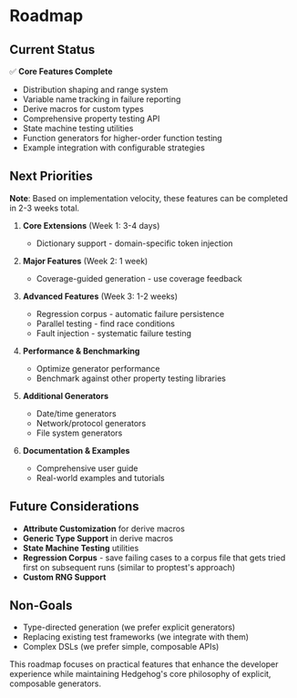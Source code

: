 # Roadmap

## Current Status

✅ **Core Features Complete**
- Distribution shaping and range system
- Variable name tracking in failure reporting  
- Derive macros for custom types
- Comprehensive property testing API
- State machine testing utilities
- Function generators for higher-order function testing
- Example integration with configurable strategies

## Next Priorities

**Note**: Based on implementation velocity, these features can be completed in 2-3 weeks total.

1. **Core Extensions** (Week 1: 3-4 days)
   - Dictionary support - domain-specific token injection

2. **Major Features** (Week 2: 1 week)
   - Coverage-guided generation - use coverage feedback

3. **Advanced Features** (Week 3: 1-2 weeks)
   - Regression corpus - automatic failure persistence
   - Parallel testing - find race conditions
   - Fault injection - systematic failure testing

4. **Performance & Benchmarking**
   - Optimize generator performance
   - Benchmark against other property testing libraries

5. **Additional Generators**
   - Date/time generators
   - Network/protocol generators
   - File system generators

6. **Documentation & Examples**
   - Comprehensive user guide
   - Real-world examples and tutorials

## Future Considerations

- **Attribute Customization** for derive macros
- **Generic Type Support** in derive macros
- **State Machine Testing** utilities
- **Regression Corpus** - save failing cases to a corpus file that gets tried first on subsequent runs (similar to proptest's approach)
- **Custom RNG Support**

## Non-Goals

- Type-directed generation (we prefer explicit generators)
- Replacing existing test frameworks (we integrate with them)
- Complex DSLs (we prefer simple, composable APIs)

This roadmap focuses on practical features that enhance the developer experience while maintaining Hedgehog's core philosophy of explicit, composable generators.